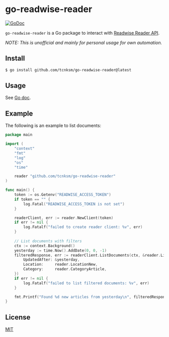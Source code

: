 # go-readwise-reader

[![GoDoc](https://pkg.go.dev/badge/github.com/tcnksm/go-readwise-reader.svg)](https://pkg.go.dev/github.com/tcnksm/go-readwise-reader)

`go-readwise-reader` is a Go package to interact with [Readwise Reader API](https://readwise.io/reader_api).

*NOTE: This is unofficial and mainly for personal usage for own automation.*


## Install

```bash
$ go install github.com/tcnksm/go-readwise-reader@latest
```

## Usage 

See [Go doc](https://pkg.go.dev/github.com/tcnksm/go-readwise-reader). 

## Example

The following is an example to list documents:

```go
package main

import (
	"context"
	"fmt"
	"log"
	"os"
	"time"

	reader "github.com/tcnksm/go-readwise-reader"
)

func main() {
	token := os.Getenv("READWISE_ACCESS_TOKEN")
	if token == "" {
		log.Fatal("READWISE_ACCESS_TOKEN is not set")
	}

	readerClient, err := reader.NewClient(token)
	if err != nil {
		log.Fatalf("failed to create reader client: %v", err)
	}
	
	// List documents with filters
	ctx := context.Background()
	yesterday := time.Now().AddDate(0, 0, -1)
	filteredResponse, err := readerClient.ListDocuments(ctx, &reader.ListDocumentsOptions{
		UpdatedAfter: &yesterday,
		Location:     reader.LocationNew,
		Category:     reader.CategoryArticle,
	})
	if err != nil {
		log.Fatalf("failed to list filtered documents: %v", err)
	}

	fmt.Printf("Found %d new articles from yesterday\n", filteredResponse.Count)
}
```


## License

[MIT](/LICENSE)
